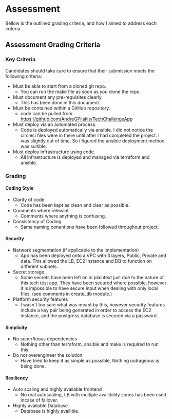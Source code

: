 # Assessment

Bellow is the outlined grading criteria, and how I aimed to address each criteria.

## Assessment Grading Criteria

### Key Criteria

Candidates should take care to ensure that their submission meets the following criteria:

- Must be able to start from a cloned git repo.
    - You can run the make file as soon as you clone the repo.
- Must document any pre-requisites clearly.
    - This has been done in this document.
- Must be contained within a GitHub repository.
    - code can be pulled from https://github.com/AndreGPilakis/TechChallengeApp
- Must deploy via an automated process.
    - Code is deployed automatically via ansible. I did not notice the circleci files were in there until after I had completed the project. I was slightly out of time, So i figured the ansible deployment method was suitible.
- Must deploy infrastructure using code.
    - All infrastructure is deployed and managed via terraform and ansible.
### Grading

#### Coding Style

- Clarity of code
    - Code has been kept as clean and clear as possible.
- Comments where relevant
    - Comments where anything is confusing.
- Consistency of Coding
    - Same naming conentions have been followed throughout project.

#### Security
- Network segmentation (if applicable to the implementation)
    - App has been deployed onto a VPC with 3 layers, Public, Private and data. This allowed the LB, EC2 Instance and DB to function on different subnets.
- Secret storage
    - Some secrets have been left on in plaintext just due to the nature of this tech test app. They have been secured where possible, however it is impossible to have secure input when dealing with only local files. (see comments in create_db module.)
- Platform security features
    - I wasn't too sure what was meant by this, however security features include a key pair being generated in order to access the EC2 instance, and the postgress database is secured via a password.

#### Simplicity
- No superfluous dependencies
    - Nothing other than terraform, ansible and make is required to run this.
- Do not overengineer the solution
    - Have tried to keep it as simple as possible, Nothing outrageous is being done.

#### Resiliency

- Auto scaling and highly available frontend
    - No real autoscaling, LB with multiple availibility zones has been used incase of failover.
- Highly available Database
    - Database is highly availible.
